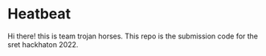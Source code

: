 # Heatbeat
Hi there! this is team trojan horses. This repo is the submission code for the sret hackhaton 2022. 
